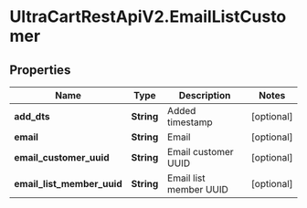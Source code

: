 # UltraCartRestApiV2.EmailListCustomer

## Properties
Name | Type | Description | Notes
------------ | ------------- | ------------- | -------------
**add_dts** | **String** | Added timestamp | [optional] 
**email** | **String** | Email | [optional] 
**email_customer_uuid** | **String** | Email customer UUID | [optional] 
**email_list_member_uuid** | **String** | Email list member UUID | [optional] 


